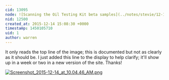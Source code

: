 ```yaml
---
cid: 13095
node: ![Scanning the Oil Testing Kit beta samples](../notes/stevie/12-11-2015/scanning-the-oil-testing-kit-beta-samples)
nid: 12500
created_at: 2015-12-14 15:08:30 +0000
timestamp: 1450105710
uid: 1
author: warren
---
```


It only reads the top line of the image; this is documented but not as clearly as it should be. I just added this line to the display to help clarify; it'll show up in a week or two in a new version of the site. Thanks!


[![Screenshot_2015-12-14_at_10.04.46_AM.png](//i.publiclab.org/system/images/photos/000/013/328/large/Screenshot_2015-12-14_at_10.04.46_AM.png)](//i.publiclab.org/system/images/photos/000/013/328/original/Screenshot_2015-12-14_at_10.04.46_AM.png)

